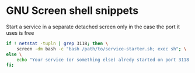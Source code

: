 # GNU Screen shell snippets
Start a service in a separate detached screen only in the case the port it uses is free
```bash
if ! netstat -tupln | grep 3118; then \
	screen -dm bash -c "bash /path/to/service-starter.sh; exec sh"; \
else \
	echo "Your service (or something else) alredy started on port 3118. Exiting .."; \
fi;
```
